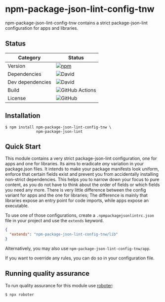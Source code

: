 # npm-package-json-lint-config-tnw

npm-package-json-lint-config-tnw contains a strict package-json-lint configuration for apps and libraries.

## Status

| Category         | Status                                                                                                        |
| ---------------- | ------------------------------------------------------------------------------------------------------------- |
| Version          | [![npm](https://img.shields.io/npm/v/npm-package-json-lint-config-tnw)](https://www.npmjs.com/package/npm-package-json-lint-config-tnw)       |
| Dependencies     | ![David](https://img.shields.io/david/thenativeweb/npm-package-json-lint-config-tnw)                                          |
| Dev dependencies | ![David](https://img.shields.io/david/dev/thenativeweb/npm-package-json-lint-config-tnw)                                      |
| Build            | ![GitHub Actions](https://github.com/thenativeweb/npm-package-json-lint-config-tnw/workflows/Release/badge.svg?branch=master) |
| License          | ![GitHub](https://img.shields.io/github/license/thenativeweb/npm-package-json-lint-config-tnw)                                |

## Installation

```shell
$ npm install npm-package-json-lint-config-tnw \
              npm-package-json-lint
```

## Quick Start

This module contains a very strict package-json-lint configuration, one for apps and one for libraries. Its aims to eradicate _any_ variation in your package.json files. It intends to make your package manifests look uniform, enforce that certain fields exist and prevent you from accidentally installing non-strict dependencies. This helps you to narrow down your focus to pure content, as you do not have to think about the order of fields or which fields you need any more. There is very little difference between the config variant for apps and the one for libraries; The difference is mainly that libraries expose an entry point for code imports, while apps expose an executable.

To use one of those configurations, create a `.npmpackagejsonlintrc.json` file in your project and use the `extends` keyword.

```json
{
  "extends": "npm-package-json-lint-config-tnw/lib"
}
```

Alternatively, you may also use `npm-package-json-lint-config-tnw/app`.

If you want to override any rules, you can do so in your configuration file.

## Running quality assurance

To run quality assurance for this module use [roboter](https://www.npmjs.com/package/roboter):

```shell
$ npx roboter
```
